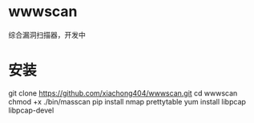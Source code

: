 # wwwscan
综合漏洞扫描器，开发中

# 安装
git clone https://github.com/xiachong404/wwwscan.git
cd wwwscan
chmod +x ./bin/masscan
pip install nmap prettytable
yum install libpcap libpcap-devel
